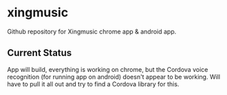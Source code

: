 # xingmusic
Github repository for Xingmusic chrome app & android app.

## Current Status
App will build, everything is working on chrome, but the Cordova voice recognition (for running app on android) doesn't appear to be working.  Will have to pull it all out and try to find a Cordova library for this.
